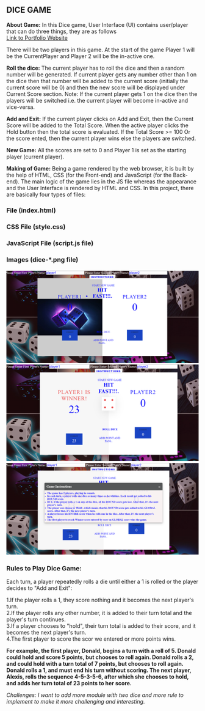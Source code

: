 ## DICE GAME                                                


**About Game:** In this Dice game, User Interface (UI) contains user/player that can do three things, they are as follows<br>
[Link to Portfolio Website](https://github.com/tanujaru/dicegame_week6/blob/main/index.html)






There will be two players in this game. At the start of the game Player 1 will be the CurrentPlayer and Player 2 will be the in-active one.<br>

**Roll the dice:** The current player has to roll the dice and then a random number will be generated. If current player gets any number other than 1 on the dice then that number will be added to the current score (initially the current score will be 0) and then the new score will be displayed under Current Score section.  Note: If the current player gets 1 on the dice then the players will be switched i.e. the current player will become in-active and vice-versa.<br>

**Add and Exit:** If the current player clicks on Add and Exit, then the Current Score will be added to the Total Score. When the active player clicks the Hold button then the total score is evaluated. If the Total Score >= 100  Or the score ented, then the current player wins else the players are switched.<br>

**New Game:** All the scores are set to 0 and Player 1 is set as the starting player (current player).<br>

**Making of Game:** Being a game rendered by the web browser, it is built by the help of HTML, CSS (for the Front-end) and JavaScript (for the Back-end). The main logic of the game lies in the JS file whereas the appearance and the User Interface is rendered by HTML and CSS. In this project, there are basically four types of files:<br>

### File (index.html)<br>
### CSS File (style.css)<br>
### JavaScript File (script.js file)<br>
### Images (dice-*.png file)<br>


![Image](/images/dice_pro1.png)
![Image](/images/dice_pro2.png)
![Image](/images/dice_pro3.png)


 ### Rules to Play Dice Game:

Each turn, a player repeatedly rolls a die until either a 1 is rolled or the player decides to "Add and Exit":

 1.If the player rolls a 1, they score nothing and it becomes the next player's turn.<br>
 2.If the player rolls any other number, it is added to their turn total and the player's turn continues.<br>
 3.If a player chooses to "hold", their turn total is added to their score, and it becomes the next player's turn.<br>
 4.The first player to score the scor we entered or more points wins.<br>

**For example, the first player, Donald, begins a turn with a roll of 5. Donald could hold and score 5 points, but chooses to roll again. Donald rolls a 2, and could hold with a turn total of 7 points, but chooses to roll again. Donald rolls a 1, and must end his turn without scoring. The next player, Alexis, rolls the sequence 4-5-3-5-6, after which she chooses to hold, and adds her turn total of 23 points to her score.**<br>


_Challenges: I want to add more module with two dice and more rule to implement to make it more challenging and interesting._











